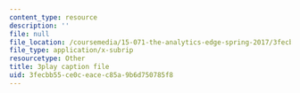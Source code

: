 ```yaml
---
content_type: resource
description: ''
file: null
file_location: /coursemedia/15-071-the-analytics-edge-spring-2017/3fecbb55ce0ceacec85a9b6d750785f8_Goo1EUY-Y8M.srt
file_type: application/x-subrip
resourcetype: Other
title: 3play caption file
uid: 3fecbb55-ce0c-eace-c85a-9b6d750785f8
---
```

